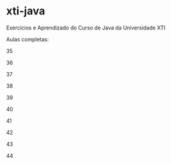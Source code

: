 # xti-java
Exercícios e Aprendizado do Curso de Java da Universidade XTI

Aulas completas:

35

36

37

38

39

40

41

42

43

44
